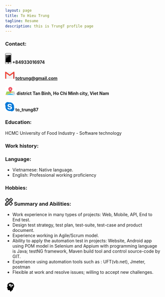 ```yaml
---
layout: page
title: To Hieu Trung
tagline: Resume
description: this is TrungT profile page
---
```

### Contact:
#### ![cellphone icon](https://raw.githubusercontent.com/trung1987/trung1987.github.io/master/assets/img/cellphone.png) +84933016974
#### ![email icon](https://raw.githubusercontent.com/trung1987/trung1987.github.io/master/assets/img/email.png) totrung@gmail.com
#### ![place icon](https://raw.githubusercontent.com/trung1987/trung1987.github.io/master/assets/img/place.png) district  Tan Binh, Ho Chi Minh city,  Viet Nam
#### ![skype icon](https://raw.githubusercontent.com/trung1987/trung1987.github.io/master/assets/img/skype.png) to_trung87

### Education: 
HCMC University of Food Industry -  Software technology

### Work history: 


### Language:
- Vietnamese: Native language. 
- English: Professional working  proficiency

### Hobbies: 


### ![skill icon](https://github.com/trung1987/trung1987.github.io/blob/master/assets/img/skill_icon.png?raw=true) Summary and Abilities:
- Work experience in many types of projects: Web, Mobile, API, End to End test. 
- Design test strategy, test plan, test-suite, test-case and product document. 
- Experience working in Agile/Scrum model.
- Ability to apply the automation test in projects: Website, Android app using POM model in Selenium and Appium with programming language is Java; testNG framework, Maven build tool and control source-code by GIT.
- Experience using automation tools such as : UFT(vb.net), Jmeter, postman
- Flexible at work and resolve issues; willing to accept new challenges.

### ![exp icon](https://raw.githubusercontent.com/trung1987/trung1987.github.io/master/assets/img/pngwave.png) 